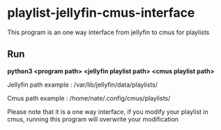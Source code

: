 # playlist-jellyfin-cmus-interface
This program is an one way interface from jellyfin to cmus for playlists

## Run 

**python3 \<program path> \<jellyfin playlist path> \<cmus playlist path>**

Jellyfin path example : /var/lib/jellyfin/data/playlists/

Cmus path example : /home/nate/.config/cmus/playlists/

Please note that it is a one way interface, if you modify your playlist in cmus, running this program will overwrite your modification
